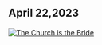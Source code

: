 ## April 22,2023 ##

[![The Church is the Bride](https://raw.githubusercontent.com/fernal73/CIAY/main/April/jpgs/Day112.jpg)](https://youtu.be/jgapDwdkVPs "The Church is the Bride")
